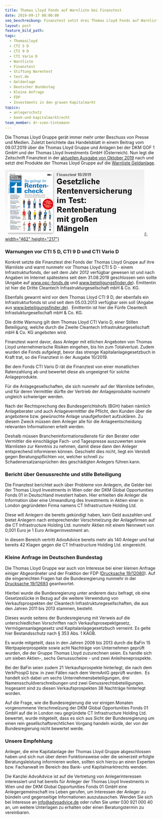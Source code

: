 ```yaml
---
title: Thomas Lloyd Fonds auf Warnliste bei Finanztest
date: 2019-09-17 00:00:00
seo_beschreibung: Finanztest setzt drei Thomas Lloyd Fonds auf Warnliste
layout: post
feature_bild_path:
tags:
  - ThomasLloyd
  - CTI 5 D
  - CTI 9 D
  - CTI Vario D
  - Warnliste
  - Finanztest
  - Stiftung Warentest
  - test.de
  - Geldanlage
  - Deutscher Bundestag
  - Kleine Anfrage
  - FDP
  - Investments in den grauen Kapitalmarkt
topics:
  - anlegerschutz
  - bank-und-kapitalmarktrecht
team_member: dr-sven-tintemann
---
```


Die Thomas Lloyd Gruppe ger&auml;t immer mehr unter Beschuss von Presse und Medien. Zuletzt berichtete das Handelsblatt in einem Beitrag vom 09.07.2019 &uuml;ber die Thomas Lloyd Gruppe und Anlagen bei der DKM GOF 1 GmbH und der Thomas Lloyd Investments GmbH (Österreich). Nun legt die Zeitschrift Finanztest in der [aktuellen Ausgabe von Oktober 2019](https://www.test.de/ThomasLloyd-Gruppe-Riskante-Anlagen-mit-raetselhaften-Renditen-5515856-0/) nach und setzt drei Produkte der Thomas Lloyd Gruppe auf die [Warnliste Geldanlage](https://www.test.de/Warnliste-Geldanlage-Unserioese-Firmen-und-Finanzprodukte-1131965-0/).

[![Finanztest - Ausgabe 10/2019](/uploads/finanztext-10-19.PNG "Finanztest setzt Anlagen der Thomas Lloyd auf Warnliste"){: width="462" height="217"}](https://www.test.de/ThomasLloyd-Gruppe-Riskante-Anlagen-mit-raetselhaften-Renditen-5515856-0/)

### Warnungen vor CTI 5 D, CTI 9 D und CTI Vario D

Konkret setzte die Finanztest drei Fonds der Thomas Lloyd Gruppe auf ihre Warnliste und warnt nunmehr vor Thomas Lloyd CTI 5 D - einem Infrastrukturfonds, der seit dem Jahr 2012 verf&uuml;gbar gewesen ist und nach Angaben im Internet sp&auml;testens seit dem 31.08.2019 geschlossen sein sollte (Angabe auf www.opc-fonds.de und www.beteiligungsfinder.de). Emittentin ist hier die Dritte Cleantech Infrastrukturgesellschaft mbH & Co. KG.

Ebenfalls gewarnt wird vor dem Thomas Lloyd CTI 9 D, der ebenfalls ein Infrastrukturfonds ist und seit dem 05.03.2013 verf&uuml;gbar sein soll (Angabe aus www.beteiligungsfinder.de). &nbsp;Emittentin ist hier die F&uuml;nfe Cleantech Infrastukturgesellschaft mbH & Co. KG.&nbsp;

Die dritte Warnung gilt dem Thomas Lloyd CTI Vario D, einer Stillen Beteiligung, welche durch die Zweite Cleantech Infrastrukturgesellschaft mbH & Co. KG angeboten wird.&nbsp;

Finanztest warnt davor, dass Anleger mit etlichen Angeboten von Thomas Lloyd unternehmerische Risiken eingehen, bis hin zum Totalverlust. Zudem wurden die Fonds aufgelegt, bevor das strenge Kapitalanlagegesetzbuch in Kraft trat, so die Finanztest in der Ausgabe 10/2019.

Bei dem Fonds CTI Vario D r&auml;t die Finanztest von einer monatlichen Ratenzahlung ab und bewertet diese als ungeeignet f&uuml;r solche Anlageprodukte.

F&uuml;r die Anlagegesellschaften, die sich nunmehr auf der Warnliste befinden, und f&uuml;r deren Vermittler d&uuml;rfte der Vertrieb der Anlageprodukte nunmehr ungleich schwieriger werden.&nbsp;

Nach der Rechtsprechung des Bundesgerichtshofs (BGH) haben n&auml;mlich Anlageberater und auch Anlagevermittler die Pflicht, den Kunden &uuml;ber die angebotene bzw. gew&uuml;nschte Anlage unaufgefordert aufzukl&auml;ren. Zu diesem Zweck m&uuml;ssen dem Anleger alle f&uuml;r die Anlageentscheidung relevanten Informationen erteilt werden.

Deshalb m&uuml;ssen Brancheninformationsdienste f&uuml;r den Berater oder Vermittler die einschl&auml;gige Fach- und Tagespresse auszuwerten sowie Warnlisten zur Kenntnis zu nehmen, damit diese dann den Anleger entsprechend informieren können. Geschieht dies nicht, liegt ein Versto&szlig; gegen Beratungspflichten vor, welcher schnell zu Schadenersatzanspr&uuml;chen des gesch&auml;digten Anlegers f&uuml;hren kann.

### Bericht &uuml;ber Genussrechte und stille Beteiligung

Die Finanztest berichtet auch &uuml;ber Probleme von Anlegern, die Gelder bei der Thomas Lloyd Investments in Wien oder der DKM Global Opportunities Fonds 01 in Deutschland investiert haben. Hier erhielten die Anleger die Information &uuml;ber eine Umwandlung des Investments in Aktien einer in London gegr&uuml;ndeten Firma namens CT Infrastructure Holding Ltd.&nbsp;

Diese will Anlegern die bereits gek&uuml;ndigt haben, kein Geld auszahlen und bietet Anlegern nach entsprechender Verschmelzung der Anlagefirmen auf die CT Infrastructure Holding Ltd. nunmehr Aktien mit einem Nennwert von 0,001 Euro je 1 Euro Anlegerinvestment an.&nbsp;

In diesem Bereich vertritt AdvoAdvice bereits mehr als 140 Anleger und hat bereits 42 Klagen gegen die CT Infrastructure Holding Ltd. eingereicht.&nbsp;

### Kleine Anfrage im Deutschen Bundestag

Die Thomas Lloyd Gruppe war auch von Interesse bei einer kleinen Anfrage einiger Abgeordneter und der Fraktion der FDP ([Drucksache 19/12080](http://dipbt.bundestag.de/dip21/btd/19/120/1912080.pdf)). Auf die eingereichten Fragen hat die Bundesregierung nunmehr in der [Drucksache 19/12693](https://kleineanfragen.de/bundestag/19/12693-investments-in-den-grauen-kapitalmarkt) geantwortet.&nbsp;

Hierbei wurde die Bundesregierung unter anderem dazu befragt, ob eine Gesetzesl&uuml;cke in Bezug auf die weitere Verwendung von Verkaufsprospekten der Cleantech Infrastrukturegesellschaften, die aus den Jahren 2011 bis 2013 stammen, besteht.&nbsp;

Dieses wurde seitens der Bundesregierung mit Verweis auf die unterschiedlichen Vorschriften nach Verkaufsprosepektgesetz, Vermögensanlagegesetz und Kapitalanlagegesetzbuch verneint. Es gelte hier Bestandsschutz nach &sect; 353 Abs. 1 KAGB.&nbsp;

Es wurde mitgeteilt, dass in den Jahren 2008 bis 2013 durch die BaFin 15 Wertpapierprospekte sowie acht Nachtr&auml;ge von Unternehmen gepr&uuml;ft wurden, die der Gruppe Thomas Lloyd zuzurechnen seien. Es handle sich um sieben Aktien-, sechs Genussscheine - und zwei Anleiheneprospekte.

Bei der BaFin seien zudem 21 Verkaufsprospekte hinterlegt, die nach dem VerkProspG bzw. in zwei F&auml;llen nach dem VermAnlG gepr&uuml;ft wurden.&nbsp; Es handelt sich dabei um sechs Unternehmensbeteiligungen, drei Namensschuldverschreibungen und zwei Genussrechtsbeteiligungen. Insgesamt sind zu diesen Verkaufsprospekten 38 Nachtr&auml;ge hinterlegt worden.&nbsp;

Auf die Frage, wie die Bundesregierung die vor einigen Monaten vorgenommene Verschmelzung der DKM Global Opportunities Fonds 01 GmbH auf die in London neu gegr&uuml;ndete CT Infrastructure Holding Ltd. bewertet, wurde mitgeteilt, dass es sich aus Sicht der Bundesregierung um einen rein gesellschaftsrechtlichen Vorgang handeln w&uuml;rde, der von der Bundesregierung nicht bewertet werde.&nbsp;

### Unsere Empfehlung

Anleger, die eine Kapitalanlage der Thomas Lloyd Gruppe abgeschlossen haben und sich nun &uuml;ber deren Funktionsweise oder die seinerzeit erfolgte Beratungsleistung informieren wollen, sollten sich hierzu an einen Experten bzw. Fachanwalt im Bereich des Bank- und Kapitalmarktrechts wenden.&nbsp;

Die Kanzlei AdvoAdvice ist auf die Vertretung von Anlegerinteressen interessiert und hat bereits f&uuml;r Anleger der Thomas Lloyd Investments in Wien und der DKM Global Opportunities Fonds 01 GmbH eine Anlegergemeinschaft ins Leben gerufen, um Interessen der Anleger zu b&uuml;ndeln und gegenseitige Informationen auszutauschen. Wenden Sie sich bei Interesse an info@advoadvice.de oder rufen Sie unter 030 921 000 40 an, um weitere Unterlagen zu erhalten oder einen Beratungstermin zu vereinbaren.&nbsp;